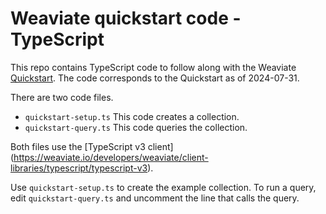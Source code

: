 # Weaviate quickstart code - TypeScript

This repo contains TypeScript code to follow along with the Weaviate
[Quickstart](https://weaviate.io/developers/weaviate/quickstart). The code
corresponds to the Quickstart as of 2024-07-31.

There are two code files.

- `quickstart-setup.ts` This code creates a collection.
- `quickstart-query.ts` This code queries the collection.

Both files use the [TypeScript v3 client]
(https://weaviate.io/developers/weaviate/client-libraries/typescript/typescript-v3).

Use `quickstart-setup.ts` to create the example collection. To run a query, edit
`quickstart-query.ts` and uncomment the line that calls the query.
